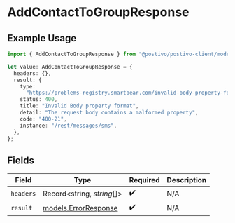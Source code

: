 # AddContactToGroupResponse

## Example Usage

```typescript
import { AddContactToGroupResponse } from "@postivo/postivo-client/models/operations";

let value: AddContactToGroupResponse = {
  headers: {},
  result: {
    type:
      "https://problems-registry.smartbear.com/invalid-body-property-format",
    status: 400,
    title: "Invalid Body property format",
    detail: "The request body contains a malformed property",
    code: "400-21",
    instance: "/rest/messages/sms",
  },
};
```

## Fields

| Field                                                 | Type                                                  | Required                                              | Description                                           |
| ----------------------------------------------------- | ----------------------------------------------------- | ----------------------------------------------------- | ----------------------------------------------------- |
| `headers`                                             | Record<string, *string*[]>                            | :heavy_check_mark:                                    | N/A                                                   |
| `result`                                              | [models.ErrorResponse](../../models/errorresponse.md) | :heavy_check_mark:                                    | N/A                                                   |
